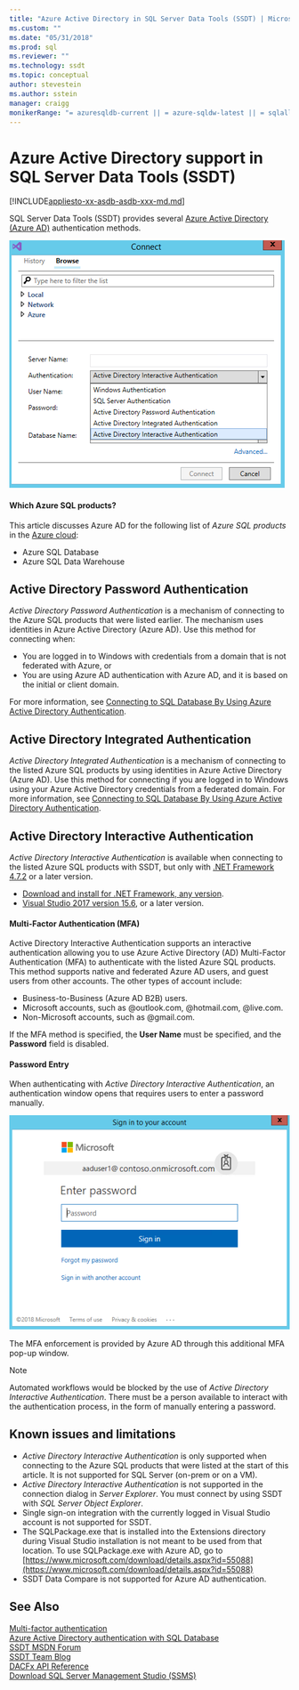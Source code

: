 ```yaml
---
title: "Azure Active Directory in SQL Server Data Tools (SSDT) | Microsoft Docs"
ms.custom: ""
ms.date: "05/31/2018"
ms.prod: sql
ms.reviewer: ""
ms.technology: ssdt
ms.topic: conceptual
author: stevestein
ms.author: sstein
manager: craigg
monikerRange: "= azuresqldb-current || = azure-sqldw-latest || = sqlallproducts-allversions"
---
```

# Azure Active Directory support in SQL Server Data Tools (SSDT)

[!INCLUDE[appliesto-xx-asdb-asdb-xxx-md.md](../includes/appliesto-xx-asdb-asdw-xxx-md.md)]

SQL Server Data Tools (SSDT) provides several [Azure Active Directory (Azure AD)](https://docs.microsoft.com/azure/active-directory/active-directory-whatis) authentication methods.

![SSDT connection dialog](media/azure-active-directory/interactive.png)

#### Which Azure SQL products?

This article discusses Azure AD for the following list of *Azure SQL products* in the [Azure cloud](https://azure.microsoft.com/):

- Azure SQL Database
- Azure SQL Data Warehouse

## Active Directory Password Authentication

*Active Directory Password Authentication* is a mechanism of connecting to the Azure SQL products that were listed earlier. The mechanism uses identities in Azure Active Directory (Azure AD). Use this method for connecting when:

- You are logged in to Windows with credentials from a domain that is not federated with Azure, or
- You are using Azure AD authentication with Azure AD, and it is based on the initial or client domain.

For more information, see [Connecting to SQL Database By Using Azure Active Directory Authentication](https://docs.microsoft.com/azure/sql-database/sql-database-aad-authentication).  

## Active Directory Integrated Authentication

*Active Directory Integrated Authentication* is a mechanism of connecting to the listed Azure SQL products by using identities in Azure Active Directory (Azure AD). Use this method for connecting if you are logged in to Windows using your Azure Active Directory credentials from a federated domain. For more information, see [Connecting to SQL Database By Using Azure Active Directory Authentication](https://docs.microsoft.com/azure/sql-database/sql-database-aad-authentication).

## Active Directory Interactive Authentication

*Active Directory Interactive Authentication* is available when connecting to the listed Azure SQL products with SSDT, but only with [.NET Framework 4.7.2](https://docs.microsoft.com/dotnet/api/?view=netframework-4.7.2) or a later version.

- [Download and install for .NET Framework, any version](https://www.microsoft.com/net/download/all).
- [Visual Studio 2017 version 15.6](https://docs.microsoft.com/visualstudio/releasenotes/vs2017-relnotes), or a later version.

#### Multi-Factor Authentication (MFA)

Active Directory Interactive Authentication supports an interactive authentication allowing you to use Azure Active Directory (AD) Multi-Factor Authentication (MFA) to authenticate with the listed Azure SQL products. This method supports native and federated Azure AD users, and guest users from other accounts. The other types of account include:

- Business-to-Business (Azure AD B2B) users.
- Microsoft accounts, such as @outlook.com, @hotmail.com, @live.com.
- Non-Microsoft accounts, such as @gmail.com.

If the MFA method is specified, the **User Name** must be specified, and the **Password** field is disabled. 

#### Password Entry

When authenticating with *Active Directory Interactive Authentication*, an authentication window opens that requires users to enter a password manually.

![sign in dialog](media/azure-active-directory/sign-in.png)

The MFA enforcement is provided by Azure AD through this additional MFA pop-up window.

> [!NOTE]
> Automated workflows would be blocked by the use of *Active Directory Interactive Authentication*. There must be a person available to interact with the authentication process, in the form of manually entering a password.

## Known issues and limitations

- *Active Directory Interactive Authentication* is only supported when connecting to the Azure SQL products that were listed at the start of this article. It is not supported for SQL Server (on-prem or on a VM).
- *Active Directory Interactive Authentication* is not supported in the connection dialog in *Server Explorer*. You must connect by using SSDT with *SQL Server Object Explorer*.
- Single sign-on integration with the currently logged in Visual Studio account is not supported for SSDT.
- The SQLPackage.exe that is installed into the Extensions directory during Visual Studio installation is not meant to be used from that location. To use SQLPackage.exe with Azure AD, go to [https://www.microsoft.com/download/details.aspx?id=55088](https://www.microsoft.com/download/details.aspx?id=55088) 
- SSDT Data Compare is not supported for Azure AD authentication.  


## See Also  

[Multi-factor authentication](https://docs.microsoft.com/azure/sql-database/sql-database-ssms-mfa-authentication)  
[Azure Active Directory authentication with SQL Database](https://docs.microsoft.com/azure/sql-database/sql-database-aad-authentication-configure)  
[SSDT MSDN Forum](https://social.msdn.microsoft.com/Forums/sqlserver/home?forum=ssdt)  
[SSDT Team Blog](http://blogs.msdn.com/b/ssdt/)  
[DACFx API Reference](https://msdn.microsoft.com/library/dn645454.aspx)  
[Download SQL Server Management Studio (SSMS)](../ssms/download-sql-server-management-studio-ssms.md)  
